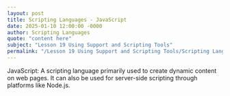 ```yaml
---
layout: post
title: Scripting Languages - JavaScript
date: 2025-01-10 12:00:00 -0000
author: Scripting Languages
quote: "content here"
subject: "Lesson 19 Using Support and Scripting Tools"
permalink: "/Lesson 19 Using Support and Scripting Tools/Scripting Languages/Scripting Languages - JavaScript"
---
```


JavaScript: A scripting language primarily used to create dynamic content on web pages. It can also be used for server-side scripting through platforms like Node.js.
